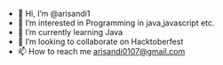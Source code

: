 - 👋 Hi, I’m @arisandi1
- 👀 I’m interested in Programming in java,javascript etc.
- 🌱 I’m currently learning Java
- 💞️ I’m looking to collaborate on Hacktoberfest
- 📫 How to reach me arisandi0107@gmail.com

<!---
arisandi1/arisandi1 is a ✨ special ✨ repository because its `README.md` (this file) appears on your GitHub profile.
You can click the Preview link to take a look at your changes.
--->
